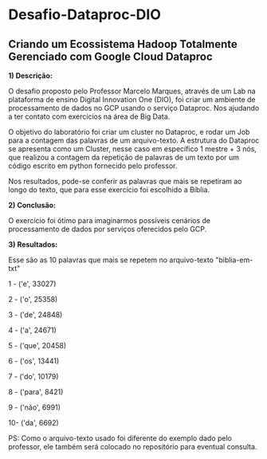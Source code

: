# Desafio-Dataproc-DIO

## Criando um Ecossistema Hadoop Totalmente Gerenciado com Google Cloud Dataproc

**1) Descrição:**

O desafio proposto pelo Professor Marcelo Marques, através de um Lab na plataforma de ensino Digital Innovation One (DIO), foi criar um ambiente de processamento de dados no GCP usando o serviço Dataproc. Nos ajudando a ter contato com exercícios na área de Big Data.

O objetivo do laboratório foi criar um cluster no Dataproc, e rodar um Job para a contagem das palavras de um arquivo-texto. A estrutura do Dataproc se apresenta como um Cluster, nesse caso em específico 1 mestre + 3 nós, que realizou a contagem da repetição de palavras de um texto por um código escrito em python fornecido pelo professor.

Nos resultados, pode-se conferir as palavras que mais se repetiram ao longo do texto, que para esse exercício foi escolhido a Bíblia.


**2) Conclusão:**

O exercício foi ótimo para imaginarmos possíveis cenários de processamento de dados por serviços oferecidos pelo GCP.


**3) Resultados:**

Esse são as 10 palavras que mais se repetem no arquivo-texto "biblia-em-txt"

1 - ('e', 33027)

2 - ('o', 25358)

3 - ('de', 24848)

4 - ('a', 24671)

5 - ('que', 20458)

6 - ('os', 13441)

7 - ('do', 10179)

8 - ('para', 8421)

9 - ('não', 6991)

10- ('da', 6692)

PS: Como o arquivo-texto usado foi diferente do exemplo dado pelo professor, ele também será colocado no repositório para eventual consulta.
